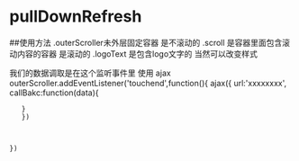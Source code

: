 # pullDownRefresh


##使用方法
  .outerScroller未外层固定容器  是不滚动的
  .scroll   是容器里面包含滚动内容的容器  是滚动的
  .logoText   是包含logo文字的  当然可以改变样式

  我们的数据调取是在这个监听事件里  使用 ajax outerScroller.addEventListener('touchend',function(){
     ajax({
       url:'xxxxxxxx',
       callBakc:function(data){




       }
       })



    })
